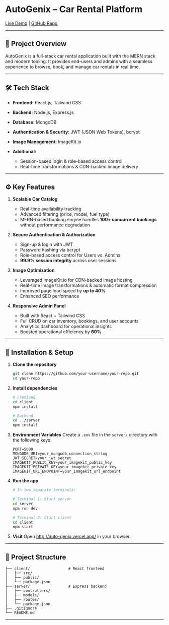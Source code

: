 # AutoGenix – Car Rental Platform

[Live Demo](http://auto-genix.vercel.app/) | [GitHub Repo](https://github.com/avinashk010/AutoGenix)

---

## 🚗 Project Overview

AutoGenix is a full-stack car rental application built with the MERN stack and modern tooling. It provides end-users and admins with a seamless experience to browse, book, and manage car rentals in real time.

---

## 🛠️ Tech Stack

* **Frontend:** React.js, Tailwind CSS
* **Backend:** Node.js, Express.js
* **Database:** MongoDB
* **Authentication & Security:** JWT (JSON Web Tokens), bcrypt
* **Image Management:** ImageKit.io
* **Additional:**

  * Session-based login & role-based access control
  * Real-time transformations & CDN-backed image delivery

---

## ⚙️ Key Features

1. **Scalable Car Catalog**

   * Real-time availability tracking
   * Advanced filtering (price, model, fuel type)
   * MERN-based booking engine handles **100+ concurrent bookings** without performance degradation

2. **Secure Authentication & Authorization**

   * Sign-up & login with JWT
   * Password hashing via bcrypt
   * Role-based access control for Users vs. Admins
   * **99.9% session integrity** across user sessions

3. **Image Optimization**

   * Leveraged ImageKit.io for CDN-backed image hosting
   * Real-time image transformations & automatic format compression
   * Improved page load speed by **up to 40%**
   * Enhanced SEO performance

4. **Responsive Admin Panel**

   * Built with React + Tailwind CSS
   * Full CRUD on car inventory, bookings, and user accounts
   * Analytics dashboard for operational insights
   * Boosted operational efficiency by **60%**

---

## 🚀 Installation & Setup

1. **Clone the repository**

   ```bash
   git clone https://github.com/your-username/your-repo.git
   cd your-repo
   ```

2. **Install dependencies**

   ```bash
   # Frontend
   cd client
   npm install

   # Backend
   cd ../server
   npm install
   ```

3. **Environment Variables**
   Create a `.env` file in the `server/` directory with the following keys:

   ```dotenv
   PORT=5000
   MONGODB_URI=your_mongodb_connection_string
   JWT_SECRET=your_jwt_secret
   IMAGEKIT_PUBLIC_KEY=your_imagekit_public_key
   IMAGEKIT_PRIVATE_KEY=your_imagekit_private_key
   IMAGEKIT_URL_ENDPOINT=your_imagekit_url_endpoint
   ```

4. **Run the app**

   ```bash
   # In two separate terminals:

   # Terminal 1: Start server
   cd server
   npm run dev

   # Terminal 2: Start client
   cd client
   npm start
   ```

5. **Visit**
   Open http://auto-genix.vercel.app/ in your browser.

---

## 📂 Project Structure

```
├── client/                 # React frontend
│   ├── src/
│   ├── public/
│   └── package.json
├── server/                 # Express backend
│   ├── controllers/
│   ├── models/
│   ├── routes/
│   └── package.json
├── .gitignore
└── README.md
```

---
